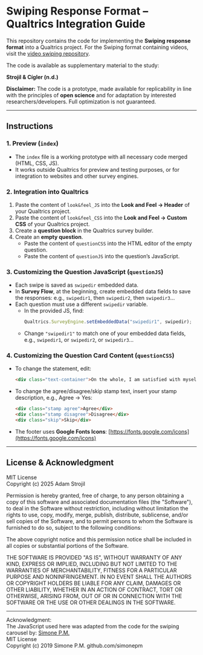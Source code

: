 # Swiping Response Format – Qualtrics Integration Guide

This repository contains the code for implementing the **Swiping response format** into a Qualtrics project. For the Swiping format containing videos, visit the [video swiping repository](https://github.com/adamstr99/swipevid).

The code is available as supplementary material to the study:

**Strojil & Cígler (n.d.)**


**Disclaimer:** The code is a prototype, made available for replicability in line with the principles of **open science** and for adaptation by interested researchers/developers. Full optimization is not guaranteed.

---

## Instructions

### 1. Preview (`index`)
- The `index` file is a working prototype with all necessary code merged (HTML, CSS, JS).  
- It works outside Qualtrics for preview and testing purposes, or for integration to websites and other survey engines.

### 2. Integration into Qualtrics
1. Paste the content of `look&feel_JS` into the **Look and Feel → Header** of your Qualtrics project.  
2. Paste the content of `look&feel_CSS` into the **Look and Feel → Custom CSS** of your Qualtrics project.  
3. Create a **question block** in the Qualtrics survey builder.  
4. Create an **empty question**.  
   - Paste the content of `questionCSS` into the HTML editor of the empty question.  
   - Paste the content of `questionJS` into the question’s JavaScript.

### 3. Customizing the Question JavaScript (`questionJS`)
- Each swipe is saved as `swipedir` embedded data.  
- In **Survey Flow**, at the beginning, create embedded data fields to save the responses: e.g., `swipedir1`, then `swipedir2`, then `swipedir3`…  
- Each question must use a different `swipedir` variable.  
  - In the provided JS, find:  
    ```javascript
    Qualtrics.SurveyEngine.setEmbeddedData("swipedir1", swipedir);
    ```
  - Change `"swipedir1"` to match one of your embedded data fields, e.g., `swipedir1`, or `swipedir2`, or `swipedir3`…

### 4. Customizing the Question Card Content (`questionCSS`)
- To change the statement, edit:  
  ```html
  <div class="text-container">On the whole, I am satisfied with myself.</div>
  ```
- To change the agree/disagree/skip stamp text, insert your stamp description, e.g., Agree -> Yes:  
  ```html
  <div class="stamp agree">Agree</div>
  <div class="stamp disagree">Disagree</div>
  <div class="skip">Skip</div>
  ```
- The footer uses **Google Fonts Icons**: [https://fonts.google.com/icons](https://fonts.google.com/icons)

---

## License & Acknowledgment

MIT License  
Copyright (c) 2025 Adam Strojil

Permission is hereby granted, free of charge, to any person obtaining a copy
of this software and associated documentation files (the "Software"), to deal
in the Software without restriction, including without limitation the rights
to use, copy, modify, merge, publish, distribute, sublicense, and/or sell
copies of the Software, and to permit persons to whom the Software is
furnished to do so, subject to the following conditions:

The above copyright notice and this permission notice shall be included in all
copies or substantial portions of the Software.

THE SOFTWARE IS PROVIDED "AS IS", WITHOUT WARRANTY OF ANY KIND, EXPRESS OR
IMPLIED, INCLUDING BUT NOT LIMITED TO THE WARRANTIES OF MERCHANTABILITY,
FITNESS FOR A PARTICULAR PURPOSE AND NONINFRINGEMENT. IN NO EVENT SHALL THE
AUTHORS OR COPYRIGHT HOLDERS BE LIABLE FOR ANY CLAIM, DAMAGES OR OTHER
LIABILITY, WHETHER IN AN ACTION OF CONTRACT, TORT OR OTHERWISE, ARISING FROM,
OUT OF OR IN CONNECTION WITH THE SOFTWARE OR THE USE OR OTHER DEALINGS IN THE
SOFTWARE.

---

Acknowledgment:  
The JavaScript used here was adapted from the code for the swiping carousel by: [Simone P.M.](https://github.com/simonepm)  
MIT License  
Copyright (c) 2019 Simone P.M. github.com/simonepm
